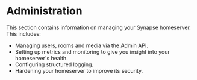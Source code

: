 # Administration

This section contains information on managing your Synapse homeserver. This includes:

* Managing users, rooms and media via the Admin API.
* Setting up metrics and monitoring to give you insight into your homeserver's health.
* Configuring structured logging.
* Hardening your homeserver to improve its security.
